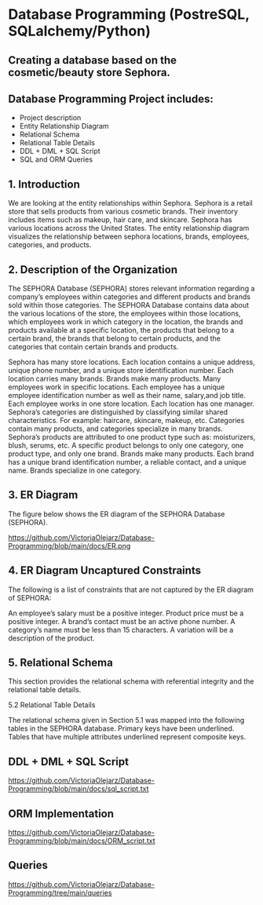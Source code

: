 # Database Programming (PostreSQL, SQLalchemy/Python)

## Creating a database based on the cosmetic/beauty store Sephora.
## Database Programming Project includes:
- Project description
- Entity Relationship Diagram
- Relational Schema
- Relational Table Details
- DDL + DML + SQL Script
- SQL and ORM Queries


## 1. Introduction
We are looking at the entity relationships within Sephora. Sephora is a retail store that sells products from various cosmetic brands. Their inventory includes items such as makeup, hair care, and skincare. Sephora has various locations across the United States. The entity relationship diagram visualizes the relationship between sephora locations, brands, employees, categories, and products. 
 
## 2. Description of the Organization
The SEPHORA Database (SEPHORA) stores relevant information regarding a company’s employees within categories and different products and brands sold within those categories. The SEPHORA Database contains data about the various locations of the store, the employees within those locations, which employees work in which category in the location, the brands and products available at a specific location, the products that belong to a certain brand, the brands that belong to certain products, and the categories that contain certain brands and products. 

Sephora has many store locations. Each location contains a unique address, unique phone number, and a unique store identification number. Each location carries many brands.  Brands make many products.
Many employees work in specific locations. Each employee has a unique employee identification number as well as their name, salary,and job title. Each employee works in one store location. Each location has one manager.
Sephora’s categories are distinguished by classifying similar shared characteristics. For example: haircare, skincare, makeup, etc. Categories contain many products, and categories specialize in many brands. 
Sephora’s products are attributed to one product type such as: moisturizers, blush, serums, etc. A specific product belongs to only one category, one product type, and only one brand. 
Brands make many products. Each brand has a unique brand identification number, a reliable contact, and a unique name. Brands specialize in one category.

## 3. ER Diagram
The figure below shows the ER diagram of the SEPHORA Database (SEPHORA).

https://github.com/VictoriaOlejarz/Database-Programming/blob/main/docs/ER.png


## 4. ER Diagram Uncaptured Constraints
The following is a list of constraints that are not captured by the ER diagram of SEPHORA:

An employee’s salary must be a positive integer.
Product price must be a positive integer.
A brand’s contact must be an active phone number.
A category’s name must be less than 15 characters.
A variation will be a description of the product.

## 5. Relational Schema
This section provides the relational schema with referential integrity and the relational table details.



5.2 Relational Table Details 

The relational schema given in Section 5.1 was mapped into the following tables in the SEPHORA database. Primary keys have been underlined. Tables that have multiple attributes underlined represent composite keys.





## DDL + DML + SQL Script
https://github.com/VictoriaOlejarz/Database-Programming/blob/main/docs/sql_script.txt

## ORM Implementation
https://github.com/VictoriaOlejarz/Database-Programming/blob/main/docs/ORM_script.txt

## Queries

https://github.com/VictoriaOlejarz/Database-Programming/tree/main/queries



